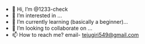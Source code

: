 - 👋 Hi, I’m @1233-check
- 👀 I’m interested in ...
- 🌱 I’m currently learning (basically a beginner)...
- 💞️ I’m looking to collaborate on ...
- 📫 How to reach me? email- tejugiri549@gmail.com

<!---
1233-check/1233-check is a ✨ special ✨ repository because its `README.md` (this file) appears on your GitHub profile.
You can click the Preview link to take a look at your changes.
--->
